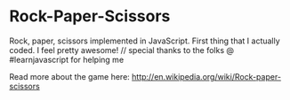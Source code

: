 Rock-Paper-Scissors
===================

Rock, paper, scissors implemented in JavaScript. First thing that I actually coded. 
I feel pretty awesome! 
// special thanks to the folks @ #learnjavascript for helping me

Read more about the game here: http://en.wikipedia.org/wiki/Rock-paper-scissors